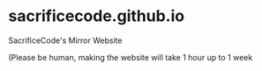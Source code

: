 # sacrificecode.github.io
SacrificeCode's Mirror Website

(Please be human, making the website will take 1 hour up to 1 week
